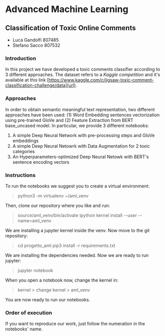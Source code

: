 # Advanced Machine Learning

## Classification of Toxic Online Comments

- Luca Gandolfi 807485
- Stefano Sacco 807532

### Introduction
In this project we have developed a toxic comments classifier according to 3 different approaches. The dataset refers to a *Kaggle competition* and it's available at this link 
[https://www.kaggle.com/c/jigsaw-toxic-comment-classification-challenge/data](url).

### Approaches
In order to obtain semantic meaningful text representation, two different approaches have been used: (1) Word Embedding sentences vectorization using pre-trained GloVe and (2) Feature Extraction from BERT base_uncased model. In particular, we provide 3 different notebooks:
1. A simple Deep Neural Network with pre-processing steps and GloVe embeddings
2. A simple Deep Neural Netowrk with Data Augmentation for 2 toxic categories
3. An Hyperparameters-optimized Deep Neural Netowk with BERT's sentence encoding vectors

### Instructions
To run the notebooks we suggest you to create a virtual environment:
> python3 -m virtualenv ~/aml_venv

Then, clone our repository where you like and run:
> source/aml_venv/bin/activate
> ipython kernel install --user --name=aml_venv

We are installing a jupyter kernel inside the venv. Now move to the git repository:
> cd progetto_aml
> pip3 install -r requirements.txt

We are installing the dependencies needed. Now we are ready to run jupyter:
> jupyter notebook

When you open a notebook now, change the kernel in:
> kernel > change kernel > aml_venv

You are now ready to run our notebooks.

### Order of execution
If you want to reproduce our work, just follow the numeration in the notebooks' name.
